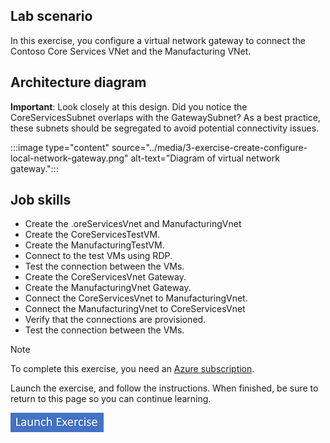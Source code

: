 ## Lab scenario

In this exercise, you configure a virtual network gateway to connect the Contoso Core Services VNet and the Manufacturing VNet.

## Architecture diagram

**Important**: Look closely at this design. Did you notice the CoreServicesSubnet overlaps with the GatewaySubnet? As a best practice, these subnets should be segregated to avoid potential connectivity issues.

:::image type="content" source="../media/3-exercise-create-configure-local-network-gateway.png" alt-text="Diagram of virtual network gateway.":::


## Job skills

- Create the .oreServicesVnet and ManufacturingVnet
- Create the CoreServicesTestVM.
- Create the ManufacturingTestVM.
- Connect to the test VMs using RDP.
- Test the connection between the VMs.
- Create the CoreServicesVnet Gateway.
- Create the ManufacturingVnet Gateway.
- Connect the CoreServicesVnet to ManufacturingVnet.
- Connect the ManufacturingVnet to CoreServicesVnet
- Verify that the connections are provisioned. 
- Test the connection between the VMs.


> [!NOTE]
> To complete this exercise, you need an [Azure subscription](https://azure.microsoft.com/free/).

Launch the exercise, and follow the instructions. When finished, be sure to return to this page so you can continue learning.


[![Button to launch exercise.](../media/launch-exercise.png)](https://microsoftlearning.github.io/AZ-700-Designing-and-Implementing-Microsoft-Azure-Networking-Solutions/Instructions/Exercises/M02-Unit%203%20Create%20and%20configure%20a%20virtual%20network%20gateway.html)

